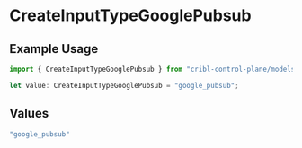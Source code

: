 # CreateInputTypeGooglePubsub

## Example Usage

```typescript
import { CreateInputTypeGooglePubsub } from "cribl-control-plane/models/operations";

let value: CreateInputTypeGooglePubsub = "google_pubsub";
```

## Values

```typescript
"google_pubsub"
```